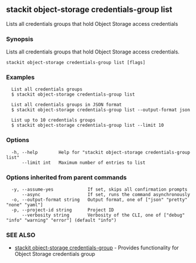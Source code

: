 ## stackit object-storage credentials-group list

Lists all credentials groups that hold Object Storage access credentials

### Synopsis

Lists all credentials groups that hold Object Storage access credentials.

```
stackit object-storage credentials-group list [flags]
```

### Examples

```
  List all credentials groups
  $ stackit object-storage credentials-group list

  List all credentials groups in JSON format
  $ stackit object-storage credentials-group list --output-format json

  List up to 10 credentials groups
  $ stackit object-storage credentials-group list --limit 10
```

### Options

```
  -h, --help        Help for "stackit object-storage credentials-group list"
      --limit int   Maximum number of entries to list
```

### Options inherited from parent commands

```
  -y, --assume-yes             If set, skips all confirmation prompts
      --async                  If set, runs the command asynchronously
  -o, --output-format string   Output format, one of ["json" "pretty" "none" "yaml"]
  -p, --project-id string      Project ID
      --verbosity string       Verbosity of the CLI, one of ["debug" "info" "warning" "error"] (default "info")
```

### SEE ALSO

* [stackit object-storage credentials-group](./stackit_object-storage_credentials-group.md)	 - Provides functionality for Object Storage credentials group

